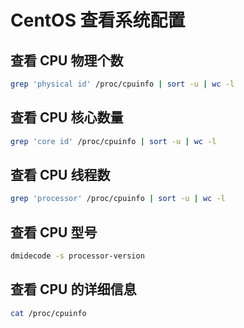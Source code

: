 # CentOS 查看系统配置

## 查看 CPU 物理个数

```bash
grep 'physical id' /proc/cpuinfo | sort -u | wc -l
```

## 查看 CPU 核心数量

```bash
grep 'core id' /proc/cpuinfo | sort -u | wc -l
```

## 查看 CPU 线程数

```bash
grep 'processor' /proc/cpuinfo | sort -u | wc -l
```

## 查看 CPU  型号

```bash
dmidecode -s processor-version
```

## 查看 CPU 的详细信息

```bash
cat /proc/cpuinfo
```